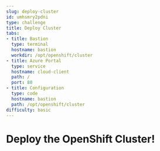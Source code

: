 ```yaml
---
slug: deploy-cluster
id: umhsmry2pdni
type: challenge
title: Deploy Cluster
tabs:
- title: Bastion
  type: terminal
  hostname: bastion
  workdir: /opt/openshift/cluster
- title: Azure Portal
  type: service
  hostname: cloud-client
  path: /
  port: 80
- title: Configuration
  type: code
  hostname: bastion
  path: /opt/openshift/cluster
difficulty: basic
---
```


Deploy the OpenShift Cluster!
=============================

